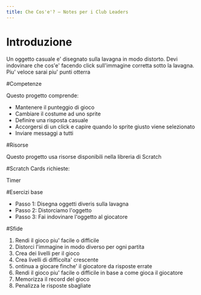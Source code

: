 ```yaml
---
title: Che Cos'e'? — Notes per i Club Leaders           
---
```


# Introduzione

Un oggetto casuale e' disegnato sulla lavagna in modo distorto. Devi indovinare che cos'e' facendo click sull'immagine corretta sotto la lavagna. Piu' veloce sarai piu' punti otterra

#Competenze

Questo progetto comprende: 

* Mantenere il punteggio di gioco 
* Cambiare il costume ad uno sprite
* Definire una risposta casuale
* Accorgersi di un click e capire quando lo sprite giusto viene selezionato
* Inviare messaggi a tutti

#Risorse

Questo progetto usa risorse disponibili nella libreria di Scratch

#Scratch Cards richieste:

Timer

#Esercizi base
* Passo 1: Disegna oggetti diveris sulla lavagna 
* Passo 2: Distorciamo l'oggetto
* Passo 3: Fai indovinare l'oggetto al giocatore

#Sfide

1. Rendi il gioco piu' facile o difficile
2. Distorci l'immagine in modo diverso per ogni partita
3. Crea dei livelli per il gioco 
4. Crea livelli di difficolta' crescente
5. ontinua a giocare finche' il giocatore da risposte errate 
6. Rendi il gioco piu' facile o difficile in base a come gioca il giocatore
7. Memorizza il record del gioco
8. Penalizza le risposte sbagliate 
